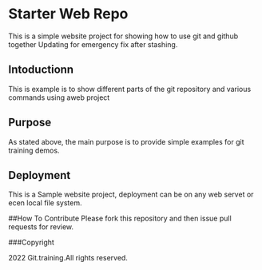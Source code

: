 # Starter Web Repo
This is a simple website project for  showing how to use git and github together
Updating for emergency fix after stashing.
## Intoductionn

This is example is to show different parts of the git repository and various commands using aweb project

## Purpose
As stated above, the main purpose is to provide simple examples for git training demos.
## Deployment

This is a Sample website project, deployment can be on any web servet or ecen local file system.

##How To Contribute
Please fork this repository and then issue pull requests for review.

###Copyright

2022 Git.training.All rights reserved.